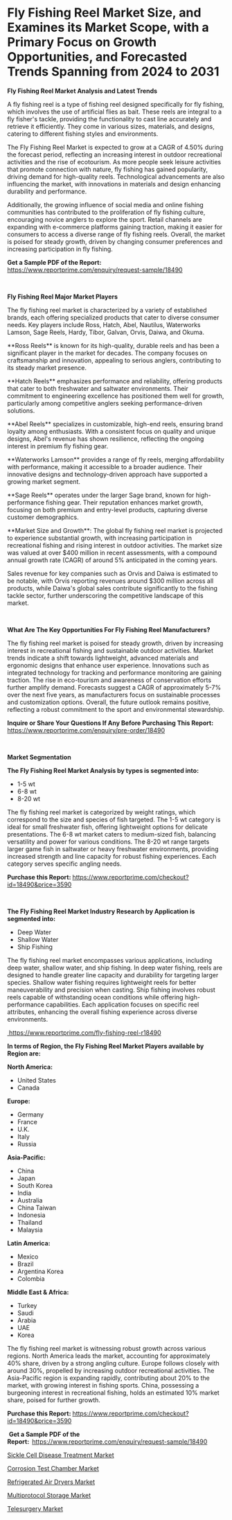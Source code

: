<p><h1>Fly Fishing Reel Market Size, and Examines its Market Scope, with a Primary Focus on Growth Opportunities, and Forecasted Trends Spanning from 2024 to 2031</h1></p><p><strong>Fly Fishing Reel Market Analysis and Latest Trends</strong></p>
<p><p>A fly fishing reel is a type of fishing reel designed specifically for fly fishing, which involves the use of artificial flies as bait. These reels are integral to a fly fisher's tackle, providing the functionality to cast line accurately and retrieve it efficiently. They come in various sizes, materials, and designs, catering to different fishing styles and environments.</p><p>The Fly Fishing Reel Market is expected to grow at a CAGR of 4.50% during the forecast period, reflecting an increasing interest in outdoor recreational activities and the rise of ecotourism. As more people seek leisure activities that promote connection with nature, fly fishing has gained popularity, driving demand for high-quality reels. Technological advancements are also influencing the market, with innovations in materials and design enhancing durability and performance.</p><p>Additionally, the growing influence of social media and online fishing communities has contributed to the proliferation of fly fishing culture, encouraging novice anglers to explore the sport. Retail channels are expanding with e-commerce platforms gaining traction, making it easier for consumers to access a diverse range of fly fishing reels. Overall, the market is poised for steady growth, driven by changing consumer preferences and increasing participation in fly fishing.</p></p>
<p><strong>Get a Sample PDF of the Report:&nbsp;</strong> <a href="https://www.reportprime.com/enquiry/request-sample/18490?utm_campaign=11&utm_medium=2&utm_source=Github&utm_content=ia&utm_term=21112024&utm_id=fly-fishing-reel">https://www.reportprime.com/enquiry/request-sample/18490</a></p>
<p>&nbsp;</p>
<p><strong>Fly Fishing Reel Major Market Players</strong></p>
<p><p>The fly fishing reel market is characterized by a variety of established brands, each offering specialized products that cater to diverse consumer needs. Key players include Ross, Hatch, Abel, Nautilus, Waterworks Lamson, Sage Reels, Hardy, Tibor, Galvan, Orvis, Daiwa, and Okuma. </p><p>**Ross Reels** is known for its high-quality, durable reels and has been a significant player in the market for decades. The company focuses on craftsmanship and innovation, appealing to serious anglers, contributing to its steady market presence.</p><p>**Hatch Reels** emphasizes performance and reliability, offering products that cater to both freshwater and saltwater environments. Their commitment to engineering excellence has positioned them well for growth, particularly among competitive anglers seeking performance-driven solutions.</p><p>**Abel Reels** specializes in customizable, high-end reels, ensuring brand loyalty among enthusiasts. With a consistent focus on quality and unique designs, Abel's revenue has shown resilience, reflecting the ongoing interest in premium fly fishing gear.</p><p>**Waterworks Lamson** provides a range of fly reels, merging affordability with performance, making it accessible to a broader audience. Their innovative designs and technology-driven approach have supported a growing market segment.</p><p>**Sage Reels** operates under the larger Sage brand, known for high-performance fishing gear. Their reputation enhances market growth, focusing on both premium and entry-level products, capturing diverse customer demographics.</p><p>**Market Size and Growth**: The global fly fishing reel market is projected to experience substantial growth, with increasing participation in recreational fishing and rising interest in outdoor activities. The market size was valued at over $400 million in recent assessments, with a compound annual growth rate (CAGR) of around 5% anticipated in the coming years.</p><p>Sales revenue for key companies such as Orvis and Daiwa is estimated to be notable, with Orvis reporting revenues around $300 million across all products, while Daiwa's global sales contribute significantly to the fishing tackle sector, further underscoring the competitive landscape of this market.</p></p>
<p>&nbsp;</p>
<p><strong>What Are The Key Opportunities For Fly Fishing Reel Manufacturers?</strong></p>
<p><p>The fly fishing reel market is poised for steady growth, driven by increasing interest in recreational fishing and sustainable outdoor activities. Market trends indicate a shift towards lightweight, advanced materials and ergonomic designs that enhance user experience. Innovations such as integrated technology for tracking and performance monitoring are gaining traction. The rise in eco-tourism and awareness of conservation efforts further amplify demand. Forecasts suggest a CAGR of approximately 5-7% over the next five years, as manufacturers focus on sustainable processes and customization options. Overall, the future outlook remains positive, reflecting a robust commitment to the sport and environmental stewardship.</p></p>
<p><strong>Inquire or Share Your Questions If Any Before Purchasing This Report:</strong> <a href="https://www.reportprime.com/enquiry/pre-order/18490?utm_campaign=11&utm_medium=2&utm_source=Github&utm_content=ia&utm_term=21112024&utm_id=fly-fishing-reel">https://www.reportprime.com/enquiry/pre-order/18490</a></p>
<p>&nbsp;</p>
<p><strong>Market Segmentation</strong></p>
<p><strong>The Fly Fishing Reel Market Analysis by types is segmented into:</strong></p>
<p><ul><li>1-5 wt</li><li>6-8 wt</li><li>8-20 wt</li></ul></p>
<p><p>The fly fishing reel market is categorized by weight ratings, which correspond to the size and species of fish targeted. The 1-5 wt category is ideal for small freshwater fish, offering lightweight options for delicate presentations. The 6-8 wt market caters to medium-sized fish, balancing versatility and power for various conditions. The 8-20 wt range targets larger game fish in saltwater or heavy freshwater environments, providing increased strength and line capacity for robust fishing experiences. Each category serves specific angling needs.</p></p>
<p><strong>Purchase this Report:&nbsp;</strong><a href="https://www.reportprime.com/checkout?id=18490&price=3590&utm_campaign=11&utm_medium=2&utm_source=Github&utm_content=ia&utm_term=21112024&utm_id=fly-fishing-reel">https://www.reportprime.com/checkout?id=18490&price=3590</a></p>
<p>&nbsp;</p>
<p><strong>The Fly Fishing Reel Market Industry Research by Application is segmented into:</strong></p>
<p><ul><li>Deep Water</li><li>Shallow Water</li><li>Ship Fishing</li></ul></p>
<p><p>The fly fishing reel market encompasses various applications, including deep water, shallow water, and ship fishing. In deep water fishing, reels are designed to handle greater line capacity and durability for targeting larger species. Shallow water fishing requires lightweight reels for better maneuverability and precision when casting. Ship fishing involves robust reels capable of withstanding ocean conditions while offering high-performance capabilities. Each application focuses on specific reel attributes, enhancing the overall fishing experience across diverse environments.</p></p>
<p><a href="https://www.reportprime.com/fly-fishing-reel-r18490?utm_campaign=11&utm_medium=2&utm_source=Github&utm_content=ia&utm_term=21112024&utm_id=fly-fishing-reel">&nbsp;https://www.reportprime.com/fly-fishing-reel-r18490</a></p>
<p><strong>In terms of Region, the Fly Fishing Reel Market Players available by Region are:</strong></p>
<p>
    <p> <strong> North America: </strong>
        <ul>
            <li>United States</li>
            <li>Canada</li>
        </ul>
        </p> 
    <p> <strong> Europe: </strong>
        <ul>
            <li>Germany</li>
            <li>France</li>
            <li>U.K.</li>
            <li>Italy</li>
            <li>Russia</li>
        </ul>
        </p> 
    <p> <strong> Asia-Pacific: </strong>
        <ul>
            <li>China</li>
            <li>Japan</li>
            <li>South Korea</li>
            <li>India</li>
            <li>Australia</li>
            <li>China Taiwan</li>
            <li>Indonesia</li>
            <li>Thailand</li>
            <li>Malaysia</li>
        </ul>
        </p> 
    <p> <strong> Latin America: </strong>
        <ul>
            <li>Mexico</li>
            <li>Brazil</li>
            <li>Argentina Korea</li>
            <li>Colombia</li>
        </ul>
        </p> 
    <p> <strong> Middle East & Africa: </strong>
        <ul>
            <li>Turkey</li>
            <li>Saudi</li>
            <li>Arabia</li>
            <li>UAE</li>
            <li>Korea</li>
        </ul>
    </p>
    </p>
<p><p>The fly fishing reel market is witnessing robust growth across various regions. North America leads the market, accounting for approximately 40% share, driven by a strong angling culture. Europe follows closely with around 30%, propelled by increasing outdoor recreational activities. The Asia-Pacific region is expanding rapidly, contributing about 20% to the market, with growing interest in fishing sports. China, possessing a burgeoning interest in recreational fishing, holds an estimated 10% market share, poised for further growth.</p></p>
<p><strong>Purchase this Report: </strong><a href="https://www.reportprime.com/checkout?id=18490&price=3590&utm_campaign=11&utm_medium=2&utm_source=Github&utm_content=ia&utm_term=21112024&utm_id=fly-fishing-reel">https://www.reportprime.com/checkout?id=18490&price=3590</a></p>
<p>&nbsp;<strong>Get a Sample PDF of the Report:&nbsp;&nbsp;</strong><a href="https://www.reportprime.com/enquiry/request-sample/18490?utm_campaign=11&utm_medium=2&utm_source=Github&utm_content=ia&utm_term=21112024&utm_id=fly-fishing-reel">https://www.reportprime.com/enquiry/request-sample/18490</a></p>
<p><strong></strong></p>
<p><p><a href="https://issuu.com/reportprime-2/docs/sickle-cell-disease-treatment-marke_d98b5aec16545a?utm_campaign=11&utm_medium=2&utm_source=Github&utm_content=ia&utm_term=21112024&utm_id=fly-fishing-reel">Sickle Cell Disease Treatment Market</a></p><p><a href="https://github.com/KamrulHadi87/Market-Research-Report-List-1/blob/main/corrosion-test-chamber-market.md?utm_campaign=11&utm_medium=2&utm_source=Github&utm_content=ia&utm_term=21112024&utm_id=fly-fishing-reel">Corrosion Test Chamber Market</a></p><p><a href="https://github.com/ChiragRp1/Market-Research-Report-List-6/blob/main/refrigerated-air-dryers-market.md?utm_campaign=11&utm_medium=2&utm_source=Github&utm_content=ia&utm_term=21112024&utm_id=fly-fishing-reel">Refrigerated Air Dryers Market</a></p><p><a href="https://www.linkedin.com/pulse/multiprotocol-storage-market-evolution-regional-adaptations-17rye?utm_campaign=11&utm_medium=2&utm_source=Github&utm_content=ia&utm_term=21112024&utm_id=fly-fishing-reel">Multiprotocol Storage Market</a></p><p><a href="https://www.linkedin.com/pulse/detailed-analysis-telesurgery-market-decision-making-forecasted-1snke?utm_campaign=11&utm_medium=2&utm_source=Github&utm_content=ia&utm_term=21112024&utm_id=fly-fishing-reel">Telesurgery Market</a></p></p>